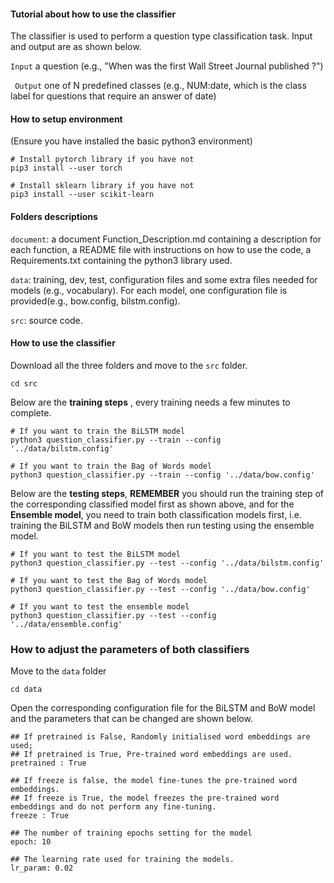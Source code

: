 #### Tutorial about how to use the classifier
The classifier is used to perform a question type classification task. Input and output are as shown below.

```Input``` a question (e.g., "When was the first Wall Street Journal published ?")

``` Output``` one of N predefined classes (e.g., NUM:date, which is the class label for questions that require an answer of date)


#### How to setup environment
(Ensure you have installed the basic python3 environment)


``` shell
# Install pytorch library if you have not
pip3 install --user torch

# Install sklearn library if you have not
pip3 install --user scikit-learn
```

#### Folders descriptions
```document```: a document  Function_Description.md containing a description for each function, a README file with instructions on how to use the code, a Requirements.txt containing the python3 library used.

```data```: training, dev, test, configuration files and some extra files needed for models (e.g., vocabulary). For each model, one configuration file is provided(e.g., bow.config, bilstm.config).

```src```: source code.

#### How to use the classifier
Download all the three folders and move to the ```src``` folder.

``` shell
cd src
```

Below are the **training steps** , every training needs a few minutes to complete.

``` shell
# If you want to train the BiLSTM model
python3 question_classifier.py --train --config '../data/bilstm.config'

# If you want to train the Bag of Words model
python3 question_classifier.py --train --config '../data/bow.config'
```

Below are the **testing steps**, **REMEMBER** you should run the training step of the corresponding classified model first as shown above, and for the **Ensemble model**, you need to train both classification models first, i.e. training the BiLSTM and BoW models then run testing using the ensemble model.

``` shell
# If you want to test the BiLSTM model
python3 question_classifier.py --test --config '../data/bilstm.config'

# If you want to test the Bag of Words model
python3 question_classifier.py --test --config '../data/bow.config'

# If you want to test the ensemble model
python3 question_classifier.py --test --config '../data/ensemble.config'
```

### How to adjust the parameters of both classifiers
Move to the ```data``` folder

``` shell
cd data

```

Open the corresponding configuration file for the BiLSTM and BoW model and the parameters that can be changed are shown below.

``` shell
## If pretrained is False, Randomly initialised word embeddings are used;
## If pretrained is True, Pre-trained word embeddings are used.
pretrained : True

## If freeze is false, the model fine-tunes the pre-trained word embeddings.
## If freeze is True, the model freezes the pre-trained word embeddings and do not perform any fine-tuning.
freeze : True

## The number of training epochs setting for the model
epoch: 10

## The learning rate used for training the models.
lr_param: 0.02

```
